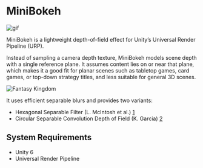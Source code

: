 # MiniBokeh

![gif](https://github.com/user-attachments/assets/d0ecbc56-c9bf-4c61-85a4-23d6aa05770c)

MiniBokeh is a lightweight depth-of-field effect for Unity’s Universal
Render Pipeline (URP).

Instead of sampling a camera depth texture, MiniBokeh models scene depth with
a single reference plane. It assumes content lies on or near that plane, which
makes it a good fit for planar scenes such as tabletop games, card games, or
top-down strategy titles, and less suitable for general 3D scenes.

![Fantasy Kingdom](https://github.com/user-attachments/assets/6f23ee91-4177-44c3-b82d-5c88ad69d109)

It uses efficient separable blurs and provides two variants:

- Hexagonal Separable Filter (L. McIntosh et al.) [1]
- Circular Separable Convolution Depth of Field (K. Garcia) [2]

[1]: https://dl.acm.org/doi/10.1111/j.1467-8659.2012.02097.x
[2]: https://dl.acm.org/doi/10.1145/3084363.3085022

## System Requirements

- Unity 6
- Universal Render Pipeline

<!--
## Installation

The MiniBokeh package (`jp.keijiro.minibokeh`) can be installed via the
"Keijiro" scoped registry using Package Manager. To add the registry to your
project, please follow [these instructions].

[these instructions]:
  https://gist.github.com/keijiro/f8c7e8ff29bfe63d86b888901b82644c
-->
